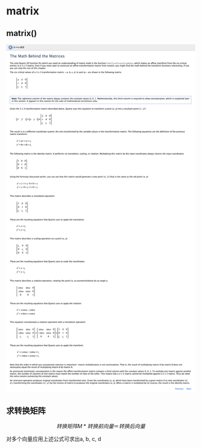 # matrix

## matrix\(\)

![matrix.png](../.gitbook/assets/matrix.png)

## 求转换矩阵

$$转换矩阵M*转换前向量＝转换后向量$$

对多个向量应用上述公式可求出a, b, c, d

